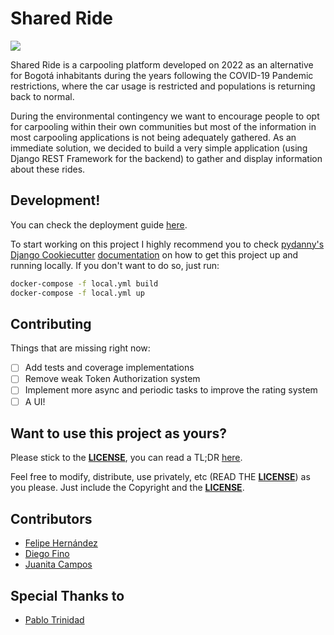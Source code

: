 # Shared Ride

![](https://raw.githubusercontent.com/wiki/fehernandez12/shared-ride/images/SharedRide4.png)

Shared Ride is a carpooling platform developed on 2022 as an alternative for Bogotá inhabitants during the years following the COVID-19 Pandemic restrictions, where the car usage is restricted and populations is returning back to normal.

During the environmental contingency we want to encourage people to opt for carpooling within their own communities but most of the information in most carpooling applications is not being adequately gathered. As an immediate solution, we decided to build a very simple application (using Django REST Framework for the backend) to gather and display information about these rides. 

## Development!

You can check the deployment guide [here](https://gist.github.com/pablotrinidad/004122e721bcdc5bd9f0e535a44c7f7e).

To start working on this project I highly recommend you to check
[pydanny's](https://github.com/pydanny) [Django Cookiecutter](https://github.com/pydanny/cookiecutter-django) [documentation](https://cookiecutter-django.readthedocs.io/en/latest/developing-locally-docker.html) on how to get this project up and running locally.
If you don't want to do so, just run:

```bash
docker-compose -f local.yml build
docker-compose -f local.yml up
```

## Contributing

Things that are missing right now:

* [ ] Add tests and coverage implementations
* [ ] Remove weak Token Authorization system
* [ ] Implement more async and periodic tasks to improve the rating system
* [ ] A UI!

## Want to use this project as yours?

Please stick to the [**LICENSE**](LICENSE), you can read a TL;DR
[here](https://tldrlegal.com/license/mit-license).

Feel free to modify, distribute, use privately, etc (READ THE [**LICENSE**](LICENSE)) as
you please. Just include the Copyright and the [**LICENSE**](LICENSE).

## Contributors

- [Felipe Hernández](https://github.com/fehernandez12)
- [Diego Fino](https://github.com/kiridihos)
- [Juanita Campos](https://github.com/JuanitaCampos1505)

## Special Thanks to

- [Pablo Trinidad](https://github.com/pablotrinidad)
